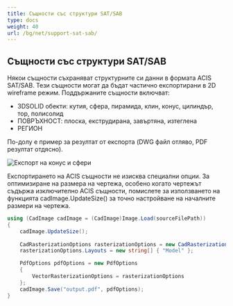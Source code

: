 ```yaml
---
title: Същности със структури SAT/SAB
type: docs
weight: 40
url: /bg/net/support-sat-sab/
---
```


## **Същности със структури SAT/SAB**

Някои същности съхраняват структурните си данни в формата ACIS SAT/SAB. Тези същности могат да бъдат частично експортирани в 2D wireframe режим. Поддържаните същности включват:

* 3DSOLID обекти: кутия, сфера, пирамида, клин, конус, цилиндър, тор, полисолид
* ПОВРЪХНОСТ: плоска, екструдирана, завъртяна, изтеглена
* РЕГИОН

По-долу е пример за резултат от експорта (DWG файл отляво, PDF резултат отдясно).

![Експорт на конус и сфери](/_assets/guide/coneAndSpheres.png)

Експортирането на ACIS същности не изисква специални опции. За оптимизиране на размера на чертежа, особено когато чертежът съдържа изключително ACIS същности, помислете за използването на функцията cadImage.UpdateSize() за точно настройване на началните размери на чертежа.

```csharp
using (CadImage cadImage = (CadImage)Image.Load(sourceFilePath))
{
	cadImage.UpdateSize();
	
	CadRasterizationOptions rasterizationOptions = new CadRasterizationOptions();
	rasterizationOptions.Layouts = new string[] { "Model" };

	PdfOptions pdfOptions = new PdfOptions
	{
		VectorRasterizationOptions = rasterizationOptions
	};
	cadImage.Save("output.pdf", pdfOptions);
}
```

